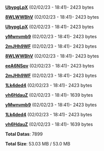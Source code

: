 [**UbypgLpX**](/data/UbypgLpX.txt) (02/02/23 - 18:41)- 2423 bytes

[**8WLWWBhV**](/data/8WLWWBhV.txt) (02/02/23 - 18:41)- 2423 bytes

[**UbypgLpX**](/data/UbypgLpX.txt) (02/02/23 - 18:41)- 2423 bytes

[**yMwnvmb9**](/data/yMwnvmb9.txt) (02/02/23 - 18:41)- 2423 bytes

[**2mJHh9WF**](/data/2mJHh9WF.txt) (02/02/23 - 18:41)- 2423 bytes

[**8WLWWBhV**](/data/8WLWWBhV.txt) (02/02/23 - 18:41)- 2423 bytes

[**eeA6NSqv**](/data/eeA6NSqv.txt) (02/02/23 - 18:41)- 2423 bytes

[**2mJHh9WF**](/data/2mJHh9WF.txt) (02/02/23 - 18:41)- 2423 bytes

[**1Lk4ded4**](/data/1Lk4ded4.txt) (02/02/23 - 18:41)- 2423 bytes

[**vh6HdauZ**](/data/vh6HdauZ.txt) (02/02/23 - 18:41)- 1639 bytes

[**yMwnvmb9**](/data/yMwnvmb9.txt) (02/02/23 - 18:41)- 2423 bytes

[**1Lk4ded4**](/data/1Lk4ded4.txt) (02/02/23 - 18:41)- 2423 bytes

[**vh6HdauZ**](/data/vh6HdauZ.txt) (02/02/23 - 18:41)- 1639 bytes

**Total Datas**: 7899

**Total Size**: 53.03 MB / 53.0 MB